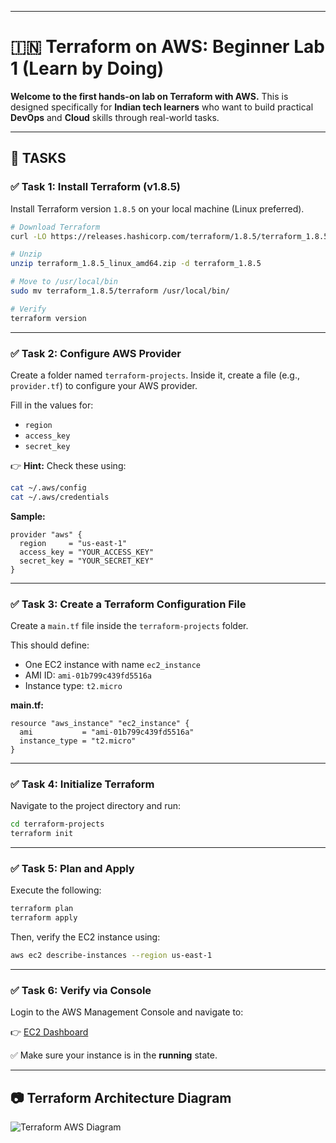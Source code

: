 

---

# 🇮🇳 Terraform on AWS: Beginner Lab 1 (Learn by Doing)

**Welcome to the first hands-on lab on Terraform with AWS.**
This is designed specifically for **Indian tech learners** who want to build practical **DevOps** and **Cloud** skills through real-world tasks.

---

## 🔧 TASKS

### ✅ Task 1: Install Terraform (v1.8.5)

Install Terraform version `1.8.5` on your local machine (Linux preferred).

```bash
# Download Terraform
curl -LO https://releases.hashicorp.com/terraform/1.8.5/terraform_1.8.5_linux_amd64.zip

# Unzip
unzip terraform_1.8.5_linux_amd64.zip -d terraform_1.8.5

# Move to /usr/local/bin
sudo mv terraform_1.8.5/terraform /usr/local/bin/

# Verify
terraform version
```

---

### ✅ Task 2: Configure AWS Provider

Create a folder named `terraform-projects`. Inside it, create a file (e.g., `provider.tf`) to configure your AWS provider.

Fill in the values for:

* `region`
* `access_key`
* `secret_key`

👉 **Hint:** Check these using:

```bash
cat ~/.aws/config
cat ~/.aws/credentials
```

**Sample:**

```hcl
provider "aws" {
  region     = "us-east-1"
  access_key = "YOUR_ACCESS_KEY"
  secret_key = "YOUR_SECRET_KEY"
}
```

---

### ✅ Task 3: Create a Terraform Configuration File

Create a `main.tf` file inside the `terraform-projects` folder.

This should define:

* One EC2 instance with name `ec2_instance`
* AMI ID: `ami-01b799c439fd5516a`
* Instance type: `t2.micro`

**main.tf:**

```hcl
resource "aws_instance" "ec2_instance" {
  ami           = "ami-01b799c439fd5516a"
  instance_type = "t2.micro"
}
```

---

### ✅ Task 4: Initialize Terraform

Navigate to the project directory and run:

```bash
cd terraform-projects
terraform init
```

---

### ✅ Task 5: Plan and Apply

Execute the following:

```bash
terraform plan
terraform apply
```

Then, verify the EC2 instance using:

```bash
aws ec2 describe-instances --region us-east-1
```

---

### ✅ Task 6: Verify via Console

Login to the AWS Management Console and navigate to:

👉 [EC2 Dashboard](https://console.aws.amazon.com/ec2)

✅ Make sure your instance is in the **running** state.

---

## 📷 Terraform Architecture Diagram

![Terraform AWS Diagram](https://res.cloudinary.com/dezmljkdo/image/upload/v1719562349/LBD/ocmc1upuyd9aqni7oskh.png)



